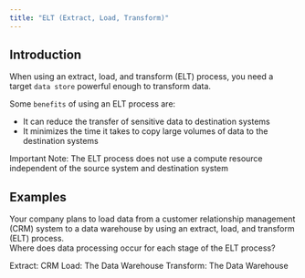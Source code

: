 ```yaml
---
title: "ELT (Extract, Load, Transform)"
---
```

## Introduction
When using an extract, load, and transform (ELT) process, you need a target `data store` powerful enough to transform data.

Some `benefits` of using an ELT process are:
- It can reduce the transfer of sensitive data to destination systems
- It minimizes the time it takes to copy large volumes of data to the destination systems

Important Note: The ELT process does not use a compute resource independent of the source system and destination system

## Examples
Your company plans to load data from a customer relationship management (CRM) system to a data warehouse by using an extract, load, and transform (ELT) process.  
Where does data processing occur for each stage of the ELT process?

Extract: CRM
Load: The Data Warehouse
Transform: The Data Warehouse